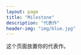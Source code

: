 ```yaml
---
layout: page
title: "Milestone"
description: "代表作"
header-img: "img/blue.jpg"
---
```


这个页面放置你的代表作。






